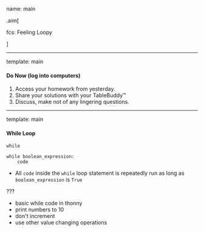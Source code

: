 name: main

.aim[<div>
  fcs: Feeling Loopy
  </div>]

---
template: main

#### Do Now (log into computers)
1. Access your homework from yesterday.
2. Share your solutions with your TableBuddy™
3. Discuss, make not of any lingering questions.

---
template: main

#### While Loop
`while`
  ```
  while boolean_expression:
      code
  ```

- All `code` inside the `while` loop statement is repeatedly run as long as `boolean_expression` is `True`

???
- basic while code in thonny
- print numbers to 10
- don't increment
- use other value changing operations
